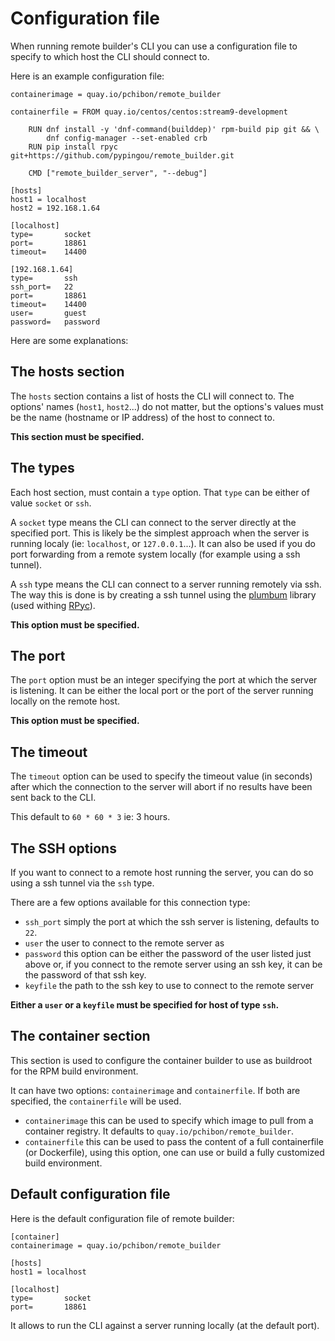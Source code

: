 Configuration file
==================

When running remote builder's CLI you can use a configuration file to specify
to which host the CLI should connect to.

Here is an example configuration file:
```
containerimage = quay.io/pchibon/remote_builder

containerfile = FROM quay.io/centos/centos:stream9-development

    RUN dnf install -y 'dnf-command(builddep)' rpm-build pip git && \
        dnf config-manager --set-enabled crb
    RUN pip install rpyc git+https://github.com/pypingou/remote_builder.git

    CMD ["remote_builder_server", "--debug"]

[hosts]
host1 = localhost
host2 = 192.168.1.64

[localhost]
type=       socket
port=       18861
timeout=    14400

[192.168.1.64]
type=       ssh
ssh_port=   22
port=       18861
timeout=    14400
user=       guest
password=   password
```

Here are some explanations:

## The hosts section

The `hosts` section contains a list of hosts the CLI will connect to. The
options' names (`host1`, `host2`...) do not matter, but the options's values
must be the name (hostname or IP address) of the host to connect to.

**This section must be specified.**

## The types

Each host section, must contain a `type` option. That `type` can be either of
value `socket` or `ssh`.

A `socket` type means the CLI can connect to the server directly at the specified
port. This is likely be the simplest approach when the server is running localy
(ie: `localhost`, or `127.0.0.1`...). It can also be used if you do port forwarding
from a remote system locally (for example using a ssh tunnel).

A `ssh` type means the CLI can connect to a server running remotely via ssh.
The way this is done is by creating a ssh tunnel using the [plumbum](https://plumbum.readthedocs.io/en/latest/)
library (used withing [RPyc](https://rpyc.readthedocs.io/en/latest/)).

**This option must be specified.**

## The port

The `port` option must be an integer specifying the port at which the server is
listening. It can be either the local port or the port of the server running
locally on the remote host.

**This option must be specified.**

## The timeout

The `timeout` option can be used to specify the timeout value (in seconds) after
which the connection to the server will abort if no results have been sent back
to the CLI.

This default to `60 * 60 * 3` ie: 3 hours.

## The SSH options

If you want to connect to a remote host running the server, you can do so using
a ssh tunnel via the `ssh` type.

There are a few options available for this connection type:

* `ssh_port` simply the port at which the ssh server is listening, defaults to `22`.
* `user` the user to connect to the remote server as
* `password` this option can be either the password of the user listed just above
  or, if you connect to the remote server using an ssh key, it can be the password
  of that ssh key.
* `keyfile` the path to the ssh key to use to connect to the remote server

**Either a `user` or a `keyfile` must be specified for host of type `ssh`.**

## The container section

This section is used to configure the container builder to use as buildroot for
the RPM build environment.

It can have two options: `containerimage` and `containerfile`. If both are
specified, the `containerfile` will be used.

* `containerimage` this can be used to specify which image to pull from a container
  registry. It defaults to `quay.io/pchibon/remote_builder`.
* `containerfile` this can be used to pass the content of a full containerfile
  (or Dockerfile), using this option, one can use or build a fully customized
  build environment.


## Default configuration file

Here is the default configuration file of remote builder:
```
[container]
containerimage = quay.io/pchibon/remote_builder

[hosts]
host1 = localhost

[localhost]
type=       socket
port=       18861
```

It allows to run the CLI against a server running locally (at the default port).
